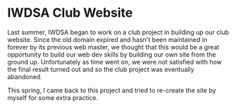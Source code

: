 # IWDSA Club Website

Last summer, IWDSA began to work on a club project in building up our club website. Since the old domain expired and hasn't been 
maintained in forever by its previous web master, we thought that this would be a great opportunity to build our web dev skills by 
building our own site from the ground up. Unfortunately as time went on, we were not satisfied with how the final result turned out and
so the club project was eventually abandoned.

This spring, I came back to this project and tried to re-create the site by myself for some extra practice. 
